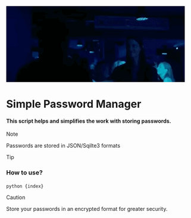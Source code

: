 <img src="./gif/main.gif"> 
<h1> Simple Password Manager </h1>
<h4> This script helps and simplifies the work with storing passwords. </h4>

> [!NOTE]
> Passwords are stored in JSON/Sqilte3 formats

> [!TIP]
> ### How to use? <br>
> <code>python {index}</code>

> [!CAUTION]
> Store your passwords in an encrypted format for greater security.
